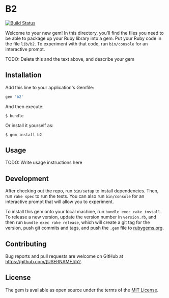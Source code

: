 # B2

[![Build Status](https://travis-ci.org/mfinelli/ruby-b2.svg?branch=master)](https://travis-ci.org/mfinelli/ruby-b2)

Welcome to your new gem! In this directory, you'll find the files you need to be able to package up your Ruby library into a gem. Put your Ruby code in the file `lib/b2`. To experiment with that code, run `bin/console` for an interactive prompt.

TODO: Delete this and the text above, and describe your gem

## Installation

Add this line to your application's Gemfile:

```ruby
gem 'b2'
```

And then execute:

    $ bundle

Or install it yourself as:

    $ gem install b2

## Usage

TODO: Write usage instructions here

## Development

After checking out the repo, run `bin/setup` to install dependencies. Then, run `rake spec` to run the tests. You can also run `bin/console` for an interactive prompt that will allow you to experiment.

To install this gem onto your local machine, run `bundle exec rake install`. To release a new version, update the version number in `version.rb`, and then run `bundle exec rake release`, which will create a git tag for the version, push git commits and tags, and push the `.gem` file to [rubygems.org](https://rubygems.org).

## Contributing

Bug reports and pull requests are welcome on GitHub at https://github.com/[USERNAME]/b2.


## License

The gem is available as open source under the terms of the [MIT License](http://opensource.org/licenses/MIT).

